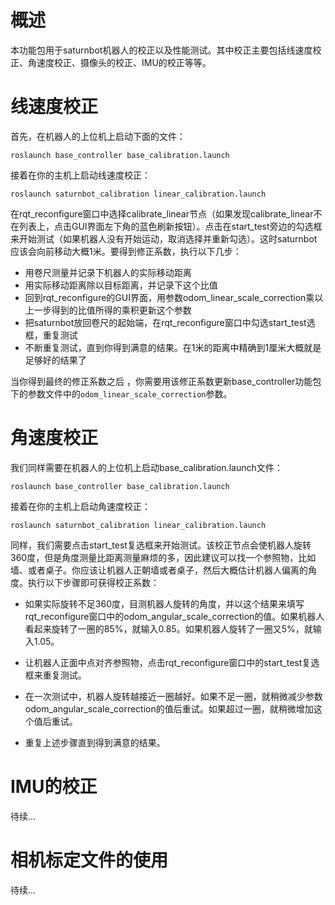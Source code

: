 # 概述

本功能包用于saturnbot机器人的校正以及性能测试。其中校正主要包括线速度校正、角速度校正、摄像头的校正、IMU的校正等等。

# 线速度校正

首先，在机器人的上位机上启动下面的文件：

```
roslaunch base_controller base_calibration.launch
```

接着在你的主机上启动线速度校正：

```
roslaunch saturnbot_calibration linear_calibration.launch
```

在rqt_reconfigure窗口中选择calibrate_linear节点（如果发现calibrate_linear不在列表上，点击GUI界面左下角的蓝色刷新按钮）。点击在start_test旁边的勾选框来开始测试（如果机器人没有开始运动，取消选择并重新勾选）。这时saturnbot应该会向前移动大概1米。要得到修正系数，执行以下几步：

- 用卷尺测量并记录下机器人的实际移动距离
- 用实际移动距离除以目标距离，并记录下这个比值
- 回到rqt_reconfigure的GUI界面，用参数odom_linear_scale_correction乘以上一步得到的比值所得的乘积更新这个参数
- 把saturnbot放回卷尺的起始端，在rqt_reconfigure窗口中勾选start_test选框，重复测试
- 不断重复测试，直到你得到满意的结果。在1米的距离中精确到1厘米大概就是足够好的结果了

当你得到最终的修正系数之后 ，你需要用该修正系数更新base_controller功能包下的参数文件中的`odom_linear_scale_correction`参数。

# 角速度校正

我们同样需要在机器人的上位机上启动base_calibration.launch文件：

```
roslaunch base_controller base_calibration.launch
```

接着在你的主机上启动角速度校正：

```
roslaunch saturnbot_calibration linear_calibration.launch
```

同样，我们需要点击start_test复选框来开始测试。该校正节点会使机器人旋转360度，但是角度测量比距离测量麻烦的多，因此建议可以找一个参照物，比如墙、或者桌子。你应该让机器人正朝墙或者桌子，然后大概估计机器人偏离的角度。执行以下步骤即可获得校正系数：

- 如果实际旋转不足360度，目测机器人旋转的角度，并以这个结果来填写rqt_reconfigure窗口中的odom_angular_scale_correction的值。如果机器人看起来旋转了一圈的85%，就输入0.85。如果机器人旋转了一圈又5%，就输入1.05。

- 让机器人正面中点对齐参照物，点击rqt_reconfigure窗口中的start_test复选框来重复测试。

- 在一次测试中，机器人旋转越接近一圈越好。如果不足一圈，就稍微减少参数odom_angular_scale_correction的值后重试。如果超过一圈，就稍微增加这个值后重试。

- 重复上述步骤直到得到满意的结果。

# IMU的校正

待续...

# 相机标定文件的使用

待续...
